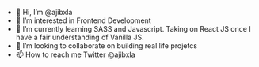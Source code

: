 - 👋 Hi, I’m @ajibxla
- 👀 I’m interested in Frontend Development
- 🌱 I’m currently learning SASS and Javascript. Taking on React JS once I have a fair understanding of Vanilla JS.
- 💞️ I’m looking to collaborate on building real life projetcs
- 📫 How to reach me Twitter @ajibxla

<!---
ajibxla/ajibxla is a ✨ special ✨ repository because its `README.md` (this file) appears on your GitHub profile.
You can click the Preview link to take a look at your changes.
--->
